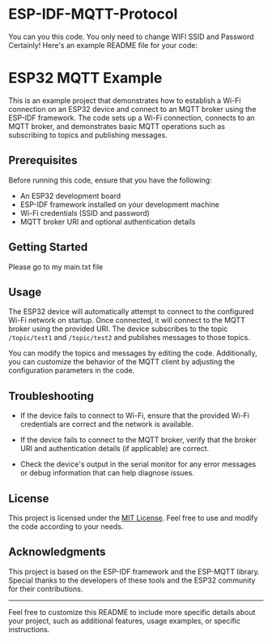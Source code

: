 # ESP-IDF-MQTT-Protocol
You can you this code. You only need to change WIFI SSID and Password
Certainly! Here's an example README file for your code:

# ESP32 MQTT Example

This is an example project that demonstrates how to establish a Wi-Fi connection on an ESP32 device and connect to an MQTT broker using the ESP-IDF framework. The code sets up a Wi-Fi connection, connects to an MQTT broker, and demonstrates basic MQTT operations such as subscribing to topics and publishing messages.

## Prerequisites

Before running this code, ensure that you have the following:

- An ESP32 development board
- ESP-IDF framework installed on your development machine
- Wi-Fi credentials (SSID and password)
- MQTT broker URI and optional authentication details

## Getting Started

Please go to my main.txt file 

## Usage

The ESP32 device will automatically attempt to connect to the configured Wi-Fi network on startup. Once connected, it will connect to the MQTT broker using the provided URI. The device subscribes to the topic `/topic/test1` and `/topic/test2` and publishes messages to those topics.

You can modify the topics and messages by editing the code. Additionally, you can customize the behavior of the MQTT client by adjusting the configuration parameters in the code.

## Troubleshooting

- If the device fails to connect to Wi-Fi, ensure that the provided Wi-Fi credentials are correct and the network is available.

- If the device fails to connect to the MQTT broker, verify that the broker URI and authentication details (if applicable) are correct.

- Check the device's output in the serial monitor for any error messages or debug information that can help diagnose issues.

## License

This project is licensed under the [MIT License](LICENSE). Feel free to use and modify the code according to your needs.

## Acknowledgments

This project is based on the ESP-IDF framework and the ESP-MQTT library. Special thanks to the developers of these tools and the ESP32 community for their contributions.

---

Feel free to customize this README to include more specific details about your project, such as additional features, usage examples, or specific instructions.
